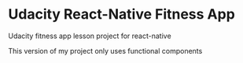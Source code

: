# Udacity React-Native Fitness App

Udacity fitness app lesson project for react-native

This version of my project only uses functional components
